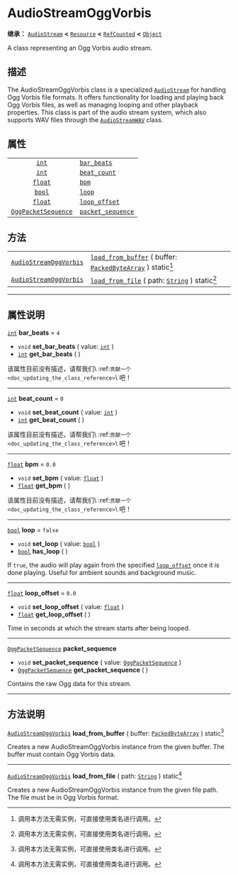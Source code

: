 <!-- ⚠ 请勿编辑本文件 ⚠ -->
<!-- 本文档使用脚本从 WeDot 引擎源码仓库生成。 -->
<!-- 生成脚本：https://github.com/WeDot-Engine/WeDot/tree/4.3/doc/tools/make_md.py； -->
<!-- 原文件：https://github.com/WeDot-Engine/WeDot/tree/4.3/modules/vorbis/doc_classes/AudioStreamOggVorbis.xml。 -->

<div id="_class_audiostreamoggvorbis"></div>

# AudioStreamOggVorbis

**继承：** [`AudioStream`](class_audiostream.md) **<** [`Resource`](class_resource.md) **<** [`RefCounted`](class_refcounted.md) **<** [`Object`](class_object.md)

A class representing an Ogg Vorbis audio stream.

## 描述

The AudioStreamOggVorbis class is a specialized [`AudioStream`](class_audiostream.md) for handling Ogg Vorbis file formats. It offers functionality for loading and playing back Ogg Vorbis files, as well as managing looping and other playback properties. This class is part of the audio stream system, which also supports WAV files through the [`AudioStreamWAV`](class_audiostreamwav.md) class.

## 属性

|||
|:-:|:--|
| [`int`](class_int.md)                             | [`bar_beats`](#class_audiostreamoggvorbis_property_bar_beats)             | ``4``     |
| [`int`](class_int.md)                             | [`beat_count`](#class_audiostreamoggvorbis_property_beat_count)           | ``0``     |
| [`float`](class_float.md)                         | [`bpm`](#class_audiostreamoggvorbis_property_bpm)                         | ``0.0``   |
| [`bool`](class_bool.md)                           | [`loop`](#class_audiostreamoggvorbis_property_loop)                       | ``false`` |
| [`float`](class_float.md)                         | [`loop_offset`](#class_audiostreamoggvorbis_property_loop_offset)         | ``0.0``   |
| [`OggPacketSequence`](class_oggpacketsequence.md) | [`packet_sequence`](#class_audiostreamoggvorbis_property_packet_sequence) |           |

## 方法

|||
|:-:|:--|
| [`AudioStreamOggVorbis`](class_audiostreamoggvorbis.md) | [`load_from_buffer`](class_audiostreamoggvorbismd#class_audiostreamoggvorbis_method_load_from_buffer) ( buffer: [`PackedByteArray`](class_packedbytearray.md) ) static[^static] |
| [`AudioStreamOggVorbis`](class_audiostreamoggvorbis.md) | [`load_from_file`](class_audiostreamoggvorbismd#class_audiostreamoggvorbis_method_load_from_file) ( path: [`String`](class_string.md) ) static[^static]                         |

<!-- rst-class:: classref-section-separator -->

---

## 属性说明

<div id="_class_audiostreamoggvorbis_property_bar_beats"></div>

[`int`](class_int.md) **bar_beats** = ``4`` <div id="class_audiostreamoggvorbis_property_bar_beats"></div>

- `void` **set_bar_beats** ( value: [`int`](class_int.md) )
- [`int`](class_int.md) **get_bar_beats** ( )

该属性目前没有描述，请帮我们\ :ref:`贡献一个 <doc_updating_the_class_reference>`\ 吧！

<!-- rst-class:: classref-item-separator -->

---

<div id="_class_audiostreamoggvorbis_property_beat_count"></div>

[`int`](class_int.md) **beat_count** = ``0`` <div id="class_audiostreamoggvorbis_property_beat_count"></div>

- `void` **set_beat_count** ( value: [`int`](class_int.md) )
- [`int`](class_int.md) **get_beat_count** ( )

该属性目前没有描述，请帮我们\ :ref:`贡献一个 <doc_updating_the_class_reference>`\ 吧！

<!-- rst-class:: classref-item-separator -->

---

<div id="_class_audiostreamoggvorbis_property_bpm"></div>

[`float`](class_float.md) **bpm** = ``0.0`` <div id="class_audiostreamoggvorbis_property_bpm"></div>

- `void` **set_bpm** ( value: [`float`](class_float.md) )
- [`float`](class_float.md) **get_bpm** ( )

该属性目前没有描述，请帮我们\ :ref:`贡献一个 <doc_updating_the_class_reference>`\ 吧！

<!-- rst-class:: classref-item-separator -->

---

<div id="_class_audiostreamoggvorbis_property_loop"></div>

[`bool`](class_bool.md) **loop** = ``false`` <div id="class_audiostreamoggvorbis_property_loop"></div>

- `void` **set_loop** ( value: [`bool`](class_bool.md) )
- [`bool`](class_bool.md) **has_loop** ( )

If `true`, the audio will play again from the specified [`loop_offset`](#class_audiostreamoggvorbis_property_loop_offset) once it is done playing. Useful for ambient sounds and background music.

<!-- rst-class:: classref-item-separator -->

---

<div id="_class_audiostreamoggvorbis_property_loop_offset"></div>

[`float`](class_float.md) **loop_offset** = ``0.0`` <div id="class_audiostreamoggvorbis_property_loop_offset"></div>

- `void` **set_loop_offset** ( value: [`float`](class_float.md) )
- [`float`](class_float.md) **get_loop_offset** ( )

Time in seconds at which the stream starts after being looped.

<!-- rst-class:: classref-item-separator -->

---

<div id="_class_audiostreamoggvorbis_property_packet_sequence"></div>

[`OggPacketSequence`](class_oggpacketsequence.md) **packet_sequence** <div id="class_audiostreamoggvorbis_property_packet_sequence"></div>

- `void` **set_packet_sequence** ( value: [`OggPacketSequence`](class_oggpacketsequence.md) )
- [`OggPacketSequence`](class_oggpacketsequence.md) **get_packet_sequence** ( )

Contains the raw Ogg data for this stream.

<!-- rst-class:: classref-section-separator -->

---

## 方法说明

<div id="_class_audiostreamoggvorbis_method_load_from_buffer"></div>

[`AudioStreamOggVorbis`](class_audiostreamoggvorbis.md) **load_from_buffer** ( buffer: [`PackedByteArray`](class_packedbytearray.md) ) static[^static]<div id="class_audiostreamoggvorbis_method_load_from_buffer"></div>

Creates a new AudioStreamOggVorbis instance from the given buffer. The buffer must contain Ogg Vorbis data.

<!-- rst-class:: classref-item-separator -->

---

<div id="_class_audiostreamoggvorbis_method_load_from_file"></div>

[`AudioStreamOggVorbis`](class_audiostreamoggvorbis.md) **load_from_file** ( path: [`String`](class_string.md) ) static[^static]<div id="class_audiostreamoggvorbis_method_load_from_file"></div>

Creates a new AudioStreamOggVorbis instance from the given file path. The file must be in Ogg Vorbis format.

[^virtual]: 本方法通常需要用户覆盖才能生效。
[^const]: 本方法无副作用，不会修改该实例的任何成员变量。
[^vararg]: 本方法除了能接受在此处描述的参数外，还能够继续接受任意数量的参数。
[^constructor]: 本方法用于构造某个类型。
[^static]: 调用本方法无需实例，可直接使用类名进行调用。
[^operator]: 本方法描述的是使用本类型作为左操作数的有效运算符。
[^bitfield]: 这个值是由下列位标志构成位掩码的整数。
[^void]: 无返回值。
